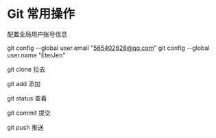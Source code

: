 # Git 常用操作

配置全局用户账号信息

git config --global user.email "565402628@qq.com"
git config --global user.name "EterJen"

git clone 拉去

git add 添加

git status 查看

git commit 提交

git push 推送